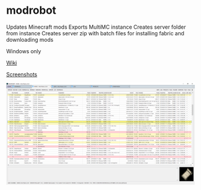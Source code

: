 # modrobot
Updates Minecraft mods
Exports MultiMC instance
Creates server folder from instance
Creates server zip with batch files for installing fabric and downloading mods

Windows only

[Wiki](https://github.com/calloatti/modrobot/wiki)

[Screenshots](https://github.com/calloatti/modrobot/wiki/Screenshots)

![modrobot](https://github.com/calloatti/modrobot/blob/master/images/readme.png?raw=true)
